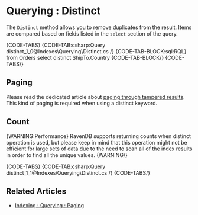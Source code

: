 ﻿# Querying : Distinct

The `Distinct` method allows you to remove duplicates from the result. Items are compared based on fields listed in the `select` section of the query. 

{CODE-TABS}
{CODE-TAB:csharp:Query distinct_1_0@Indexes\Querying\Distinct.cs /}
{CODE-TAB-BLOCK:sql:RQL}
from Orders 
select distinct ShipTo.Country 
{CODE-TAB-BLOCK/}
{CODE-TABS/}

## Paging 

Please read the dedicated article about [paging through tampered results](../../indexes/querying/paging#paging-through-tampered-results). This kind of paging is required when using a distinct keyword.

## Count

{WARNING:Performance}
RavenDB supports returning counts when distinct operation is used, but please keep in mind that this operation might not be efficient for large sets of data due to the need to scan all of the index results in order to find all the unique values.
{WARNING/}

{CODE-TABS}
{CODE-TAB:csharp:Query distinct_1_1@Indexes\Querying\Distinct.cs /}
{CODE-TABS/}

## Related Articles

- [Indexing : Querying : Paging](../../indexes/querying/paging)
